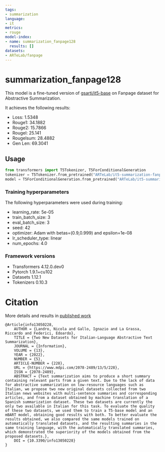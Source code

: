 ```yaml
---
tags:
- summarization
language:
- it
metrics:
- rouge
model-index:
- name: summarization_fanpage128
  results: []
datasets:
- ARTeLab/fanpage
---
```


# summarization_fanpage128

This model is a fine-tuned version of [gsarti/it5-base](https://huggingface.co/gsarti/it5-base) on Fanpage dataset for Abstractive Summarization.

It achieves the following results:
- Loss: 1.5348
- Rouge1: 34.1882
- Rouge2: 15.7866
- Rougel: 25.141
- Rougelsum: 28.4882
- Gen Len: 69.3041

## Usage 

```python
from transformers import T5Tokenizer, T5ForConditionalGeneration
tokenizer = T5Tokenizer.from_pretrained("ARTeLab/it5-summarization-fanpage-128")
model = T5ForConditionalGeneration.from_pretrained("ARTeLab/it5-summarization-fanpage-128")
```

### Training hyperparameters

The following hyperparameters were used during training:
- learning_rate: 5e-05
- train_batch_size: 3
- eval_batch_size: 3
- seed: 42
- optimizer: Adam with betas=(0.9,0.999) and epsilon=1e-08
- lr_scheduler_type: linear
- num_epochs: 4.0

### Framework versions

- Transformers 4.12.0.dev0
- Pytorch 1.9.1+cu102
- Datasets 1.12.1
- Tokenizers 0.10.3

# Citation

More details and results in [published work](https://www.mdpi.com/2078-2489/13/5/228)

```
@Article{info13050228,
    AUTHOR = {Landro, Nicola and Gallo, Ignazio and La Grassa, Riccardo and Federici, Edoardo},
    TITLE = {Two New Datasets for Italian-Language Abstractive Text Summarization},
    JOURNAL = {Information},
    VOLUME = {13},
    YEAR = {2022},
    NUMBER = {5},
    ARTICLE-NUMBER = {228},
    URL = {https://www.mdpi.com/2078-2489/13/5/228},
    ISSN = {2078-2489},
    ABSTRACT = {Text summarization aims to produce a short summary containing relevant parts from a given text. Due to the lack of data for abstractive summarization on low-resource languages such as Italian, we propose two new original datasets collected from two Italian news websites with multi-sentence summaries and corresponding articles, and from a dataset obtained by machine translation of a Spanish summarization dataset. These two datasets are currently the only two available in Italian for this task. To evaluate the quality of these two datasets, we used them to train a T5-base model and an mBART model, obtaining good results with both. To better evaluate the results obtained, we also compared the same models trained on automatically translated datasets, and the resulting summaries in the same training language, with the automatically translated summaries, which demonstrated the superiority of the models obtained from the proposed datasets.},
    DOI = {10.3390/info13050228}
}
```